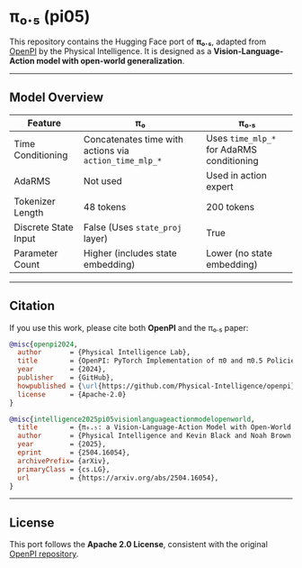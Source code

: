 # π₀.₅ (pi05)

This repository contains the Hugging Face port of **π₀.₅**, adapted from [OpenPI](https://github.com/Physical-Intelligence/openpi) by the Physical Intelligence.
It is designed as a **Vision-Language-Action model with open-world generalization**.

---

## Model Overview

| Feature              | π₀                                                     | π₀.₅                                      |
| -------------------- | ------------------------------------------------------ | ----------------------------------------- |
| Time Conditioning    | Concatenates time with actions via `action_time_mlp_*` | Uses `time_mlp_*` for AdaRMS conditioning |
| AdaRMS               | Not used                                               | Used in action expert                     |
| Tokenizer Length     | 48 tokens                                              | 200 tokens                                |
| Discrete State Input | False (Uses `state_proj` layer)                        | True                                      |
| Parameter Count      | Higher (includes state embedding)                      | Lower (no state embedding)                |

---

## Citation

If you use this work, please cite both **OpenPI** and the π₀.₅ paper:

```bibtex
@misc{openpi2024,
  author       = {Physical Intelligence Lab},
  title        = {OpenPI: PyTorch Implementation of π0 and π0.5 Policies},
  year         = {2024},
  publisher    = {GitHub},
  howpublished = {\url{https://github.com/Physical-Intelligence/openpi}},
  license      = {Apache-2.0}
}

@misc{intelligence2025pi05visionlanguageactionmodelopenworld,
  title        = {π₀.₅: a Vision-Language-Action Model with Open-World Generalization},
  author       = {Physical Intelligence and Kevin Black and Noah Brown and James Darpinian and Karan Dhabalia and Danny Driess and Adnan Esmail and Michael Equi and Chelsea Finn and Niccolo Fusai and Manuel Y. Galliker and Dibya Ghosh and Lachy Groom and Karol Hausman and Brian Ichter and Szymon Jakubczak and Tim Jones and Liyiming Ke and Devin LeBlanc and Sergey Levine and Adrian Li-Bell and Mohith Mothukuri and Suraj Nair and Karl Pertsch and Allen Z. Ren and Lucy Xiaoyang Shi and Laura Smith and Jost Tobias Springenberg and Kyle Stachowicz and James Tanner and Quan Vuong and Homer Walke and Anna Walling and Haohuan Wang and Lili Yu and Ury Zhilinsky},
  year         = {2025},
  eprint       = {2504.16054},
  archivePrefix= {arXiv},
  primaryClass = {cs.LG},
  url          = {https://arxiv.org/abs/2504.16054},
}
```

---

## License

This port follows the **Apache 2.0 License**, consistent with the original [OpenPI repository](https://github.com/Physical-Intelligence/openpi).
